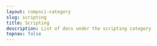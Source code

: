 ```yaml
---
layout: compsci-category
slug: scripting
title: Scripting
description: List of docs under the scripting category
topnav: false
---
```

